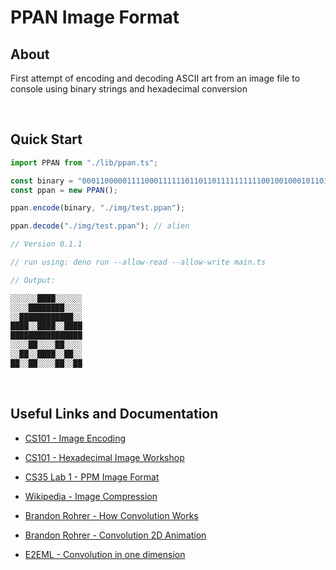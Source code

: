# PPAN Image Format

## **About**

First attempt of encoding and decoding ASCII art from an image file to console using binary strings and hexadecimal conversion

<br>

## **Quick Start**

```ts
import PPAN from "./lib/ppan.ts";

const binary = "0001100000111100011111101101101111111111001001000101101010100101";
const ppan = new PPAN();

ppan.encode(binary, "./img/test.ppan");

ppan.decode("./img/test.ppan"); // alien

// Version 0.1.1

// run using: deno run --allow-read --allow-write main.ts

// Output:

░░░░░░████░░░░░░
░░░░████████░░░░
░░████████████░░
████░░████░░████
████████████████
░░░░██░░░░██░░░░
░░██░░████░░██░░
██░░██░░░░██░░██

```

<br>

## **Useful Links and Documentation**

- [CS101 - Image Encoding](https://liucs.net/cs101s17/n3-media.html)

- [CS101 - Hexadecimal Image Workshop](https://liucs.net/cs101f14/heximage.html)

- [CS35 Lab 1 - PPM Image Format](https://www.cs.swarthmore.edu/~soni/cs35/f13/Labs/extras/01/ppm_info.html)

- [Wikipedia - Image Compression](https://en.wikipedia.org/wiki/Image_compression)

- [Brandon Rohrer - How Convolution Works](https://www.youtube.com/watch?v=B-M5q51U8SM)

- [Brandon Rohrer - Convolution 2D Animation](https://gitlab.com/brohrer/convolution-2d-animation)

- [E2EML - Convolution in one dimension](https://e2eml.school/convolution_one_d.html)